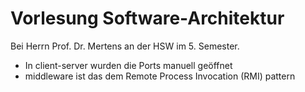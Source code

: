 # Vorlesung Software-Architektur

Bei Herrn Prof. Dr. Mertens an der HSW im 5. Semester.

* In client-server wurden die Ports manuell geöffnet
* middleware ist das dem Remote Process Invocation (RMI) pattern
